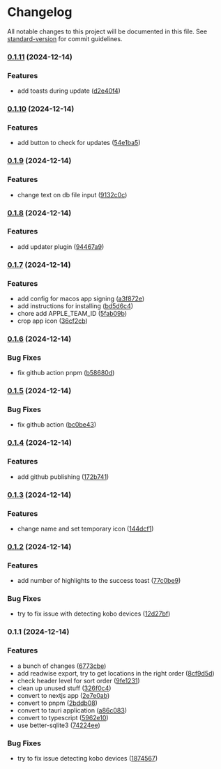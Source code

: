 # Changelog

All notable changes to this project will be documented in this file. See [standard-version](https://github.com/conventional-changelog/standard-version) for commit guidelines.

### [0.1.11](https://github.com/aidankinzett/kobo-to-readwise/compare/v0.1.10...v0.1.11) (2024-12-14)


### Features

* add toasts during update ([d2e40f4](https://github.com/aidankinzett/kobo-to-readwise/commit/d2e40f4f15ea67cc082aa33072d3659f23c84e47))

### [0.1.10](https://github.com/aidankinzett/kobo-to-readwise/compare/v0.1.9...v0.1.10) (2024-12-14)

### Features

- add button to check for updates ([54e1ba5](https://github.com/aidankinzett/kobo-to-readwise/commit/54e1ba5f23a13f78f741d14fe36bb5c82472a806))

### [0.1.9](https://github.com/aidankinzett/kobo-to-readwise/compare/v0.1.8...v0.1.9) (2024-12-14)

### Features

- change text on db file input ([9132c0c](https://github.com/aidankinzett/kobo-to-readwise/commit/9132c0c513317cd1c6f7e2d48242f43f6d87c8fd))

### [0.1.8](https://github.com/aidankinzett/kobo-to-readwise/compare/v0.1.7...v0.1.8) (2024-12-14)

### Features

- add updater plugin ([94467a9](https://github.com/aidankinzett/kobo-to-readwise/commit/94467a9ac2678a3e7a69dcd7c3edfb3876534f16))

### [0.1.7](https://github.com/aidankinzett/kobo-to-readwise/compare/v0.1.6...v0.1.7) (2024-12-14)

### Features

- add config for macos app signing ([a3f872e](https://github.com/aidankinzett/kobo-to-readwise/commit/a3f872eef399f699074871a4e949d523b529c9d4))
- add instructions for installing ([bd5d6c4](https://github.com/aidankinzett/kobo-to-readwise/commit/bd5d6c45661c1038bdaa29f062ee8de3ae531ffb))
- chore add APPLE_TEAM_ID ([5fab09b](https://github.com/aidankinzett/kobo-to-readwise/commit/5fab09bfd9fdfb95e5a049bed3f7c33ca149658e))
- crop app icon ([36cf2cb](https://github.com/aidankinzett/kobo-to-readwise/commit/36cf2cbe7f236aa7fa5455b1d66d7490301ff19f))

### [0.1.6](https://github.com/aidankinzett/kobo-to-readwise/compare/v0.1.5...v0.1.6) (2024-12-14)

### Bug Fixes

- fix github action pnpm ([b58680d](https://github.com/aidankinzett/kobo-to-readwise/commit/b58680d09485d0bc59420a370ad97468ff4a24fd))

### [0.1.5](https://github.com/aidankinzett/kobo-to-readwise/compare/v0.1.4...v0.1.5) (2024-12-14)

### Bug Fixes

- fix github action ([bc0be43](https://github.com/aidankinzett/kobo-to-readwise/commit/bc0be43877e767a6db32fe1892ba14d83ecedbaa))

### [0.1.4](https://github.com/aidankinzett/kobo-to-readwise/compare/v0.1.3...v0.1.4) (2024-12-14)

### Features

- add github publishing ([172b741](https://github.com/aidankinzett/kobo-to-readwise/commit/172b741f05750cc7c881c6ba779e1ce02a5d49fe))

### [0.1.3](https://github.com/aidankinzett/kobo-to-readwise/compare/v0.1.2...v0.1.3) (2024-12-14)

### Features

- change name and set temporary icon ([144dcf1](https://github.com/aidankinzett/kobo-to-readwise/commit/144dcf14eabe5484663b6945244803f9a47ba280))

### [0.1.2](https://github.com/aidankinzett/kobo-to-readwise/compare/v0.1.1...v0.1.2) (2024-12-14)

### Features

- add number of highlights to the success toast ([77c0be9](https://github.com/aidankinzett/kobo-to-readwise/commit/77c0be923021d3d7dcd8bcb9c29bf98352115064))

### Bug Fixes

- try to fix issue with detecting kobo devices ([12d27bf](https://github.com/aidankinzett/kobo-to-readwise/commit/12d27bfd35dbd8516fc369087c0718ab80f07b12))

### 0.1.1 (2024-12-14)

### Features

- a bunch of changes ([6773cbe](https://github.com/aidankinzett/kobo-to-readwise/commit/6773cbe7fb9d5e2c3301aa7ad81927f86a7884d2))
- add readwise export, try to get locations in the right order ([8cf9d5d](https://github.com/aidankinzett/kobo-to-readwise/commit/8cf9d5d2a8dd9231350aa88272b50387fb844981))
- check header level for sort order ([9fe1231](https://github.com/aidankinzett/kobo-to-readwise/commit/9fe1231dc3c6f8ebc33cb8b6a644fd571fd6ad17))
- clean up unused stuff ([326f0c4](https://github.com/aidankinzett/kobo-to-readwise/commit/326f0c41b7f6aacee57fb586e3d9c4e40dc0376c))
- convert to nextjs app ([2e7e0ab](https://github.com/aidankinzett/kobo-to-readwise/commit/2e7e0ab275fee9d015c9c46b8d5a001e96d4229d))
- convert to pnpm ([2bddb08](https://github.com/aidankinzett/kobo-to-readwise/commit/2bddb084060992b059c988deb6ff175f51671ed2))
- convert to tauri application ([a86c083](https://github.com/aidankinzett/kobo-to-readwise/commit/a86c0837b8cfd1e696ecb8c50ae1c56710ad9f62))
- convert to typescript ([5962e10](https://github.com/aidankinzett/kobo-to-readwise/commit/5962e1067038ade376a9d15074b48777d8b4ddf2))
- use better-sqlite3 ([74224ee](https://github.com/aidankinzett/kobo-to-readwise/commit/74224ee9b0356b860c789ec1bc08e1f60d7f702a))

### Bug Fixes

- try to fix issue detecting kobo devices ([1874567](https://github.com/aidankinzett/kobo-to-readwise/commit/1874567ca5938423d35ab9b11c7d1528a02e2efa))
